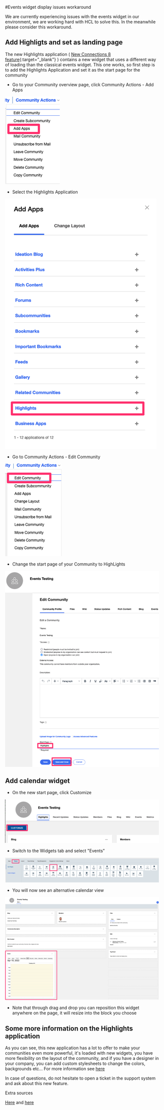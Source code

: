 #Events widget display issues workaround

We are currently experiencing issues with the events widget in our environment, we are working hard with HCL to solve this. In the meanwhile please consider this workaround.

## Add Highligts and set as landing page

The new Highlights application ( [New Connections 8 feature](https://docs.st.collab.cloud/admin/hc7/highlights/){:target="_blank"} ) contains a new widget that uses a different way of loading than the classical events widget. This one works, so first step is to add the Highlights Application and set it as the start page for the community

- Go to your Community overview page, click Community Actions - Add Apps

![Add Apps](/assets/images/help/Add_Apps.png)

- Select the Highlights Application

![Highlights](/assets/images/help/Highlights.png)

- Go to Community Actions - Edit Community

![Edit Community](/assets/images/help/Edit_Community.png)

- Change the start page of your Community to HighLights

![Start Page](/assets/images/help/StartPage.png)

## Add calendar widget

- On the new start page, click Customize

![Customize](/assets/images/help/Customize.png)

- Switch to the Widgets tab and select "Events"

![Events](/assets/images/help/Widgets.png)

- You will now see an alternative calendar view

![Calendar View](/assets/images/help/Event_Calendar.png)

- Note that through drag and drop you can reposition this widget anywhere on the page, it will resize into the block you choose

## Some more information on the Highlights application

As you can see, this new application has a lot to offer to make your communities even more powerful, it's loaded with new widgets, you have more flexibility on the layout of the community, and if you have a designer in your company, you can add custom stylesheets to change the colors, backgrounds etc... 
For more information see [here](https://docs.st.collab.cloud/admin/hc7/highlights/)

In case of questions, do not hesitate to open a ticket in the support system and ask about this new feature.

Extra sources

[Here](https://help.hcltechsw.com/connections/v7/user/communities/c_com_highlights_widgets.html) and [here](https://help.hcltechsw.com/connections/v7/user/communities/c_com_config_highlights_widget.html)


